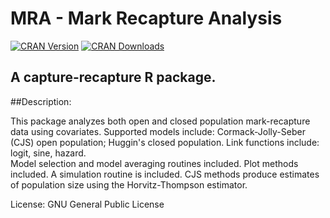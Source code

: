 # MRA - Mark Recapture Analysis

[![CRAN Version](http://www.r-pkg.org/badges/version/mra)](http://www.r-pkg.org/pkg/mra)
[![CRAN Downloads](http://cranlogs.r-pkg.org/badges/mra)](http://cran.rstudio.com/web/packages/mra/index.html)

## A capture-recapture R package.

##Description: 

This package analyzes both open and closed population mark-recapture data using covariates. 
  Supported models include: Cormack-Jolly-Seber (CJS) open population; Huggin's closed population. 
  Link functions include: logit, sine, hazard.  
  Model selection and model averaging routines included. 
  Plot methods included. A simulation routine is included. 
  CJS methods produce estimates of population size using the Horvitz-Thompson estimator.

License: GNU General Public License
